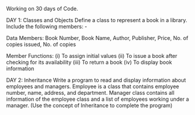 
Working on 30 days of Code.

DAY 1: Classes and Objects Define a class to represent a book in a library. Include the following members: -

Data Members: Book Number, Book Name, Author, Publisher, Price, No. of copies issued, No. of copies

Member Functions: (i) To assign initial values (ii) To issue a book after checking for its availability (iii) To return a book (iv) To display book information

DAY 2: Inheritance
Write a program to read and display information about employees and managers. Employee is a class that contains employee number, name, address, and department. Manager class contains all information of the employee class and a list of employees working under a manager. (Use the concept of Inheritance to complete the program)
